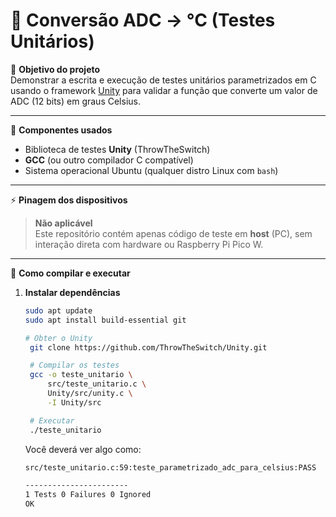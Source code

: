 # 📘 Conversão ADC → °C (Testes Unitários)

🎯 **Objetivo do projeto**  
Demonstrar a escrita e execução de testes unitários parametrizados em C usando o framework [Unity](https://github.com/ThrowTheSwitch/Unity) para validar a função que converte um valor de ADC (12 bits) em graus Celsius.

---

🧩 **Componentes usados**  
- Biblioteca de testes **Unity** (ThrowTheSwitch)  
- **GCC** (ou outro compilador C compatível)  
- Sistema operacional Ubuntu (qualquer distro Linux com `bash`)

---

⚡ **Pinagem dos dispositivos**  
> **Não aplicável**  
> Este repositório contém apenas código de teste em **host** (PC), sem interação direta com hardware ou Raspberry Pi Pico W.

---

🧪 **Como compilar e executar**  

1. **Instalar dependências**  
   ```bash
   sudo apt update
   sudo apt install build-essential git

   # Obter o Unity
    git clone https://github.com/ThrowTheSwitch/Unity.git

    # Compilar os testes
    gcc -o teste_unitario \
        src/teste_unitario.c \
        Unity/src/unity.c \
        -I Unity/src

    # Executar
    ./teste_unitario
   ```

    Você deverá ver algo como:

    ```bash
    src/teste_unitario.c:59:teste_parametrizado_adc_para_celsius:PASS

    -----------------------
    1 Tests 0 Failures 0 Ignored 
    OK

    ```
